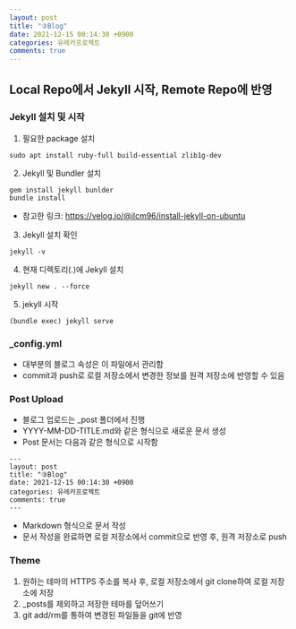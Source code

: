 ```yaml
---
layout: post
title: "③Blog"
date: 2021-12-15 00:14:30 +0900
categories: 유레카프로젝트
comments: true
---
```


## Local Repo에서 Jekyll 시작, Remote Repo에 반영


### Jekyll 설치 및 시작

1. 필요한 package 설치

`sudo apt install ruby-full build-essential zlib1g-dev`

2. Jekyll 및 Bundler 설치

```
gem install jekyll bunlder
bundle install
```

- 참고한 링크: https://velog.io/@ilcm96/install-jekyll-on-ubuntu

3. Jekyll 설치 확인

`jekyll -v`

4. 현재 디렉토리(.)에 Jekyll 설치

`jekyll new . --force`

5. jekyll 시작

`(bundle exec) jekyll serve`


### _config.yml

- 대부분의 블로그 속성은 이 파일에서 관리함
- commit과 push로 로컬 저장소에서 변경한 정보를 원격 저장소에 반영할 수 있음


### Post Upload

- 블로그 업로드는 _post 폴더에서 진행
- YYYY-MM-DD-TITLE.md와 같은 형식으로 새로운 문서 생성
- Post 문서는 다음과 같은 형식으로 시작함

```
---
layout: post
title: "③Blog"
date: 2021-12-15 00:14:30 +0900
categories: 유레카프로젝트
comments: true
---
```

- Markdown 형식으로 문서 작성
- 문서 작성을 완료하면 로컬 저장소에서 commit으로 반영 후, 원격 저장소로 push


### Theme

1. 원하는 테마의 HTTPS 주소를 복사 후, 로컬 저장소에서 git clone하여 로컬 저장소에 저장
2. _posts를 제외하고 저장한 테마를 덮어쓰기
3. git add/rm를 통하여 변경된 파일들을 git에 반영